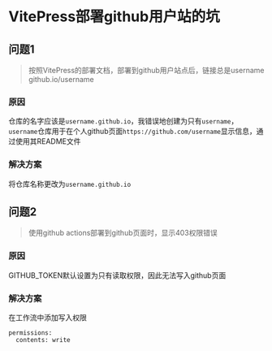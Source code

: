 <!--
 * @Author: Hong.Zhang
 * @Date: 2024-04-25 13:36:58
 * @Description: 
-->
# VitePress部署github用户站的坑

## 问题1

> 按照VitePress的部署文档，部署到github用户站点后，链接总是username github.io/username
> 

### 原因

仓库的名字应该是`username.github.io`，我错误地创建为只有`username`，`username`仓库用于在个人github页面`https://github.com/username`显示信息，通过使用其README文件

### 解决方案

将仓库名称更改为`username.github.io`

## 问题2

> 使用github actions部署到github页面时，显示403权限错误
> 

### 原因

GITHUB_TOKEN默认设置为只有读取权限，因此无法写入github页面

### 解决方案

在工作流中添加写入权限

```
permissions:
  contents: write

```
